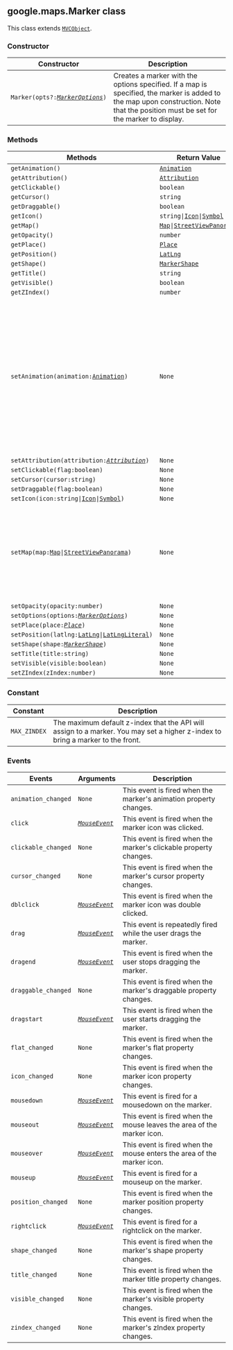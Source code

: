 <h2 id="Marker">
google.maps.Marker
class
</h2><p>This class extends
<code><a href="https://github.com/amenadiel/google-maps-documentation/blob/master/docs/google.maps.MVCObject.md">MVCObject</a></code>.
</p><h3 id="devsite_header_56">Constructor</h3><table summary="class Marker - Constructor" width="100%">
<thead>
<tr><th>Constructor</th>
<th>Description</th>
</tr></thead>
<tbody>
<tr>
<td><code>Marker(opts?:<a href="https://github.com/amenadiel/google-maps-documentation/blob/master/docs/google.maps.MarkerOptions.md"><em>MarkerOptions</em></a>)</code></td>
<td>Creates a marker with the options specified. If a map is specified, the marker is added to the map upon construction. Note that the position must be set for the marker to display.</td>
</tr>
</tbody>
</table><h3 id="devsite_header_57">Methods</h3><table summary="class Marker - Methods" width="100%">
<thead>
<tr><th>Methods</th>
<th>Return Value</th>
<th>Description</th>
</tr></thead>
<tbody>
<tr>
<td><code>getAnimation()</code></td>
<td><code><a href="https://github.com/amenadiel/google-maps-documentation/blob/master/docs/google.maps.Animation.md">Animation</a></code></td>
<td></td>
</tr>
<tr>
<td><code>getAttribution()</code></td>
<td><code><a href="https://github.com/amenadiel/google-maps-documentation/blob/master/docs/google.maps.Attribution.md">Attribution</a></code></td>
<td></td>
</tr>
<tr>
<td><code>getClickable()</code></td>
<td><code>boolean</code></td>
<td></td>
</tr>
<tr>
<td><code>getCursor()</code></td>
<td><code>string</code></td>
<td></td>
</tr>
<tr>
<td><code>getDraggable()</code></td>
<td><code>boolean</code></td>
<td></td>
</tr>
<tr>
<td><code>getIcon()</code></td>
<td><code>string|<a href="https://github.com/amenadiel/google-maps-documentation/blob/master/docs/google.maps.Icon.md">Icon</a>|<a href="https://github.com/amenadiel/google-maps-documentation/blob/master/docs/google.maps.Symbol.md">Symbol</a></code></td>
<td></td>
</tr>
<tr>
<td><code>getMap()</code></td>
<td><code><a href="https://github.com/amenadiel/google-maps-documentation/blob/master/docs/google.maps.Map.md">Map</a>|<a href="https://github.com/amenadiel/google-maps-documentation/blob/master/docs/google.maps.StreetViewPanorama.md">StreetViewPanorama</a></code></td>
<td></td>
</tr>
<tr>
<td><code>getOpacity()</code></td>
<td><code>number</code></td>
<td></td>
</tr>
<tr>
<td><code>getPlace()</code></td>
<td><code><a href="https://github.com/amenadiel/google-maps-documentation/blob/master/docs/google.maps.Place.md">Place</a></code></td>
<td></td>
</tr>
<tr>
<td><code>getPosition()</code></td>
<td><code><a href="https://github.com/amenadiel/google-maps-documentation/blob/master/docs/google.maps.LatLng.md">LatLng</a></code></td>
<td></td>
</tr>
<tr>
<td><code>getShape()</code></td>
<td><code><a href="https://github.com/amenadiel/google-maps-documentation/blob/master/docs/google.maps.MarkerShape.md">MarkerShape</a></code></td>
<td></td>
</tr>
<tr>
<td><code>getTitle()</code></td>
<td><code>string</code></td>
<td></td>
</tr>
<tr>
<td><code>getVisible()</code></td>
<td><code>boolean</code></td>
<td></td>
</tr>
<tr>
<td><code>getZIndex()</code></td>
<td><code>number</code></td>
<td></td>
</tr>
<tr>
<td><code>setAnimation(animation:<a href="https://github.com/amenadiel/google-maps-documentation/blob/master/docs/google.maps.Animation.md">Animation</a>)</code></td>
<td><code>None</code></td>
<td>Start an animation. Any ongoing animation will be cancelled. Currently supported animations are: BOUNCE, DROP. Passing in <code>null</code> will cause any animation to stop.</td>
</tr>
<tr>
<td><code>setAttribution(attribution:<a href="https://github.com/amenadiel/google-maps-documentation/blob/master/docs/google.maps.Attribution.md"><em>Attribution</em></a>)</code></td>
<td><code>None</code></td>
<td></td>
</tr>
<tr>
<td><code>setClickable(flag:boolean)</code></td>
<td><code>None</code></td>
<td></td>
</tr>
<tr>
<td><code>setCursor(cursor:string)</code></td>
<td><code>None</code></td>
<td></td>
</tr>
<tr>
<td><code>setDraggable(flag:boolean)</code></td>
<td><code>None</code></td>
<td></td>
</tr>
<tr>
<td><code>setIcon(icon:string|<a href="https://github.com/amenadiel/google-maps-documentation/blob/master/docs/google.maps.Icon.md">Icon</a>|<a href="https://github.com/amenadiel/google-maps-documentation/blob/master/docs/google.maps.Symbol.md">Symbol</a>)</code></td>
<td><code>None</code></td>
<td></td>
</tr>
<tr>
<td><code>setMap(map:<a href="https://github.com/amenadiel/google-maps-documentation/blob/master/docs/google.maps.Map.md">Map</a>|<a href="https://github.com/amenadiel/google-maps-documentation/blob/master/docs/google.maps.StreetViewPanorama.md">StreetViewPanorama</a>)</code></td>
<td><code>None</code></td>
<td>Renders the marker on the specified map or panorama. If map is set to null, the marker will be removed.</td>
</tr>
<tr>
<td><code>setOpacity(opacity:number)</code></td>
<td><code>None</code></td>
<td></td>
</tr>
<tr>
<td><code>setOptions(options:<a href="https://github.com/amenadiel/google-maps-documentation/blob/master/docs/google.maps.MarkerOptions.md"><em>MarkerOptions</em></a>)</code></td>
<td><code>None</code></td>
<td></td>
</tr>
<tr>
<td><code>setPlace(place:<a href="https://github.com/amenadiel/google-maps-documentation/blob/master/docs/google.maps.Place.md"><em>Place</em></a>)</code></td>
<td><code>None</code></td>
<td></td>
</tr>
<tr>
<td><code>setPosition(latlng:<a href="https://github.com/amenadiel/google-maps-documentation/blob/master/docs/google.maps.LatLng.md">LatLng</a>|<a href="https://github.com/amenadiel/google-maps-documentation/blob/master/docs/google.maps.LatLngLiteral.md">LatLngLiteral</a>)</code></td>
<td><code>None</code></td>
<td></td>
</tr>
<tr>
<td><code>setShape(shape:<a href="https://github.com/amenadiel/google-maps-documentation/blob/master/docs/google.maps.MarkerShape.md"><em>MarkerShape</em></a>)</code></td>
<td><code>None</code></td>
<td></td>
</tr>
<tr>
<td><code>setTitle(title:string)</code></td>
<td><code>None</code></td>
<td></td>
</tr>
<tr>
<td><code>setVisible(visible:boolean)</code></td>
<td><code>None</code></td>
<td></td>
</tr>
<tr>
<td><code>setZIndex(zIndex:number)</code></td>
<td><code>None</code></td>
<td></td>
</tr>
</tbody>
</table><h3 id="devsite_header_58">Constant</h3><table summary="class Marker - Constants" width="100%">
<thead>
<tr><th>Constant</th>
<th>Description</th>
</tr></thead>
<tbody>
<tr>
<td><code>MAX_ZINDEX</code></td>
<td>The maximum default z-index that the API will assign to a marker. You may set a higher z-index to bring a marker to the front.</td>
</tr>
</tbody>
</table><h3 id="devsite_header_59">Events</h3><table summary="class Marker - Events" width="100%">
<thead>
<tr><th>Events</th>
<th>Arguments</th>
<th>Description</th>
</tr></thead>
<tbody>
<tr>
<td><code>animation_changed</code></td>
<td><code>None</code></td>
<td>This event is fired when the marker's animation property changes.</td>
</tr>
<tr>
<td><code>click</code></td>
<td><code><a href="https://github.com/amenadiel/google-maps-documentation/blob/master/docs/google.maps.MouseEvent.md"><em>MouseEvent</em></a></code></td>
<td>This event is fired when the marker icon was clicked.</td>
</tr>
<tr>
<td><code>clickable_changed</code></td>
<td><code>None</code></td>
<td>This event is fired when the marker's clickable property changes.</td>
</tr>
<tr>
<td><code>cursor_changed</code></td>
<td><code>None</code></td>
<td>This event is fired when the marker's cursor property changes.</td>
</tr>
<tr>
<td><code>dblclick</code></td>
<td><code><a href="https://github.com/amenadiel/google-maps-documentation/blob/master/docs/google.maps.MouseEvent.md"><em>MouseEvent</em></a></code></td>
<td>This event is fired when the marker icon was double clicked.</td>
</tr>
<tr>
<td><code>drag</code></td>
<td><code><a href="https://github.com/amenadiel/google-maps-documentation/blob/master/docs/google.maps.MouseEvent.md"><em>MouseEvent</em></a></code></td>
<td>This event is repeatedly fired while the user drags the marker.</td>
</tr>
<tr>
<td><code>dragend</code></td>
<td><code><a href="https://github.com/amenadiel/google-maps-documentation/blob/master/docs/google.maps.MouseEvent.md"><em>MouseEvent</em></a></code></td>
<td>This event is fired when the user stops dragging the marker.</td>
</tr>
<tr>
<td><code>draggable_changed</code></td>
<td><code>None</code></td>
<td>This event is fired when the marker's draggable property changes.</td>
</tr>
<tr>
<td><code>dragstart</code></td>
<td><code><a href="https://github.com/amenadiel/google-maps-documentation/blob/master/docs/google.maps.MouseEvent.md"><em>MouseEvent</em></a></code></td>
<td>This event is fired when the user starts dragging the marker.</td>
</tr>
<tr>
<td><code>flat_changed</code></td>
<td><code>None</code></td>
<td>This event is fired when the marker's flat property changes.</td>
</tr>
<tr>
<td><code>icon_changed</code></td>
<td><code>None</code></td>
<td>This event is fired when the marker icon property changes.</td>
</tr>
<tr>
<td><code>mousedown</code></td>
<td><code><a href="https://github.com/amenadiel/google-maps-documentation/blob/master/docs/google.maps.MouseEvent.md"><em>MouseEvent</em></a></code></td>
<td>This event is fired for a mousedown on the marker.</td>
</tr>
<tr>
<td><code>mouseout</code></td>
<td><code><a href="https://github.com/amenadiel/google-maps-documentation/blob/master/docs/google.maps.MouseEvent.md"><em>MouseEvent</em></a></code></td>
<td>This event is fired when the mouse leaves the area of the marker icon.</td>
</tr>
<tr>
<td><code>mouseover</code></td>
<td><code><a href="https://github.com/amenadiel/google-maps-documentation/blob/master/docs/google.maps.MouseEvent.md"><em>MouseEvent</em></a></code></td>
<td>This event is fired when the mouse enters the area of the marker icon.</td>
</tr>
<tr>
<td><code>mouseup</code></td>
<td><code><a href="https://github.com/amenadiel/google-maps-documentation/blob/master/docs/google.maps.MouseEvent.md"><em>MouseEvent</em></a></code></td>
<td>This event is fired for a mouseup on the marker.</td>
</tr>
<tr>
<td><code>position_changed</code></td>
<td><code>None</code></td>
<td>This event is fired when the marker position property changes.</td>
</tr>
<tr>
<td><code>rightclick</code></td>
<td><code><a href="https://github.com/amenadiel/google-maps-documentation/blob/master/docs/google.maps.MouseEvent.md"><em>MouseEvent</em></a></code></td>
<td>This event is fired for a rightclick on the marker.</td>
</tr>
<tr>
<td><code>shape_changed</code></td>
<td><code>None</code></td>
<td>This event is fired when the marker's shape property changes.</td>
</tr>
<tr>
<td><code>title_changed</code></td>
<td><code>None</code></td>
<td>This event is fired when the marker title property changes.</td>
</tr>
<tr>
<td><code>visible_changed</code></td>
<td><code>None</code></td>
<td>This event is fired when the marker's visible property changes.</td>
</tr>
<tr>
<td><code>zindex_changed</code></td>
<td><code>None</code></td>
<td>This event is fired when the marker's zIndex property changes.</td>
</tr>
</tbody>
</table>